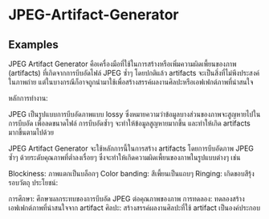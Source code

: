 # JPEG-Artifact-Generator
## Examples
JPEG Artifact Generator คือเครื่องมือที่ใช้ในการสร้างหรือเพิ่มความผิดเพี้ยนของภาพ (artifacts) ที่เกิดจากการบีบอัดไฟล์ JPEG ซ้ำๆ โดยปกติแล้ว artifacts จะเป็นสิ่งที่ไม่พึงประสงค์ในภาพถ่าย แต่ในบางกรณีก็อาจถูกนำมาใช้เพื่อสร้างสรรค์ผลงานศิลปะหรือเอฟเฟกต์ภาพที่น่าสนใจ

หลักการทำงาน:

JPEG เป็นรูปแบบการบีบอัดภาพแบบ lossy ซึ่งหมายความว่าข้อมูลบางส่วนของภาพจะสูญหายไปในการบีบอัด เพื่อลดขนาดไฟล์ การบีบอัดซ้ำๆ จะทำให้ข้อมูลสูญหายมากขึ้น และทำให้เกิด artifacts มากขึ้นตามไปด้วย

JPEG Artifact Generator จะใช้หลักการนี้ในการสร้าง artifacts โดยการบีบอัดภาพ JPEG ซ้ำๆ ด้วยระดับคุณภาพที่ต่ำลงเรื่อยๆ ซึ่งจะทำให้เกิดความผิดเพี้ยนของภาพในรูปแบบต่างๆ เช่น

Blockiness: ภาพแตกเป็นบล็อกๆ
Color banding: สีเพี้ยนเป็นแถบๆ
Ringing: เกิดขอบสีรุ้งรอบวัตถุ
ประโยชน์:

การศึกษา: ศึกษาผลกระทบของการบีบอัด JPEG ต่อคุณภาพของภาพ
การทดลอง: ทดลองสร้างเอฟเฟกต์ภาพที่น่าสนใจจาก artifact
ศิลปะ: สร้างสรรค์ผลงานศิลปะที่ใช้ artifact เป็นองค์ประกอบ
